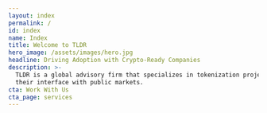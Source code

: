 ```yaml
---
layout: index
permalink: /
id: index
name: Index
title: Welcome to TLDR
hero_image: /assets/images/hero.jpg
headline: Driving Adoption with Crypto-Ready Companies
description: >-
  TLDR is a global advisory firm that specializes in tokenization projects and
  their interface with public markets.
cta: Work With Us
cta_page: services
---
```


